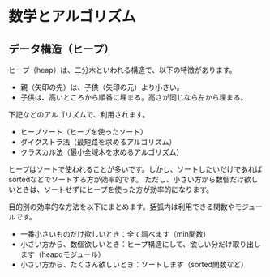 # 数学とアルゴリズム

## データ構造（ヒープ）

ヒープ（heap）は、二分木といわれる構造で、以下の特徴があります。
- 親（矢印の先）は、子供（矢印の元）より小さい。
- 子供は、高いところから順番に埋まる。高さが同じなら左から埋まる。

下記などのアルゴリズムで、利用されます。
- ヒープソート（ヒープを使ったソート）
- ダイクストラ法（最短路を求めるアルゴリズム）
- クラスカル法（最小全域木を求めるアルゴリズム）

ヒープはソートで使われることが多いです。しかし、ソートしたいだけであればsortedなどでソートする方が効率的です。
ただし、小さい方から数個だけ欲しいときは、ソートせずにヒープを使った方が効率的になります。

目的別の効率的な方法を以下にまとめます。括弧内は利用できる関数やモジュールです。

- 一番小さいものだけ欲しいとき：全て調べます（min関数）
- 小さい方から、数個欲しいとき：ヒープ構造にして、欲しい分だけ取り出します（heapqモジュール）
- 小さい方から、たくさん欲しいとき：ソートします（sorted関数など）
